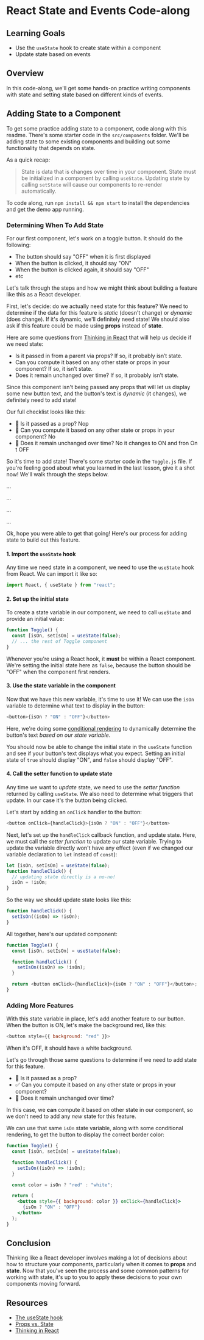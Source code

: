 # React State and Events Code-along

## Learning Goals

- Use the `useState` hook to create state within a component
- Update state based on events

## Overview

In this code-along, we'll get some hands-on practice writing components with
state and setting state based on different kinds of events.

## Adding State to a Component

To get some practice adding state to a component, code along with this readme.
There's some starter code in the `src/components` folder. We'll be adding state
to some existing components and building out some functionality that depends on
state.

As a quick recap:

> State is data that is changes over time in your component. State must be
> initialized in a component by calling `useState`. Updating state by calling
> `setState` will cause our components to re-render automatically.

To code along, run `npm install && npm start` to install the dependencies and
get the demo app running.

### Determining When To Add State

For our first component, let's work on a toggle button. It should do the
following:

- The button should say "OFF" when it is first displayed
- When the button is clicked, it should say "ON"
- When the button is clicked again, it should say "OFF"
- etc

Let's talk through the steps and how we might think about building a feature
like this as a React developer.

First, let's decide: do we actually need state for this feature? We need to
determine if the data for this feature is _static_ (doesn't change) or _dynamic_
(does change). If it's dynamic, we'll definitely need state! We should also ask
if this feature could be made using **props** instead of **state**.

Here are some questions from
[Thinking in React](https://reactjs.org/docs/thinking-in-react.html#step-3-identify-the-minimal-but-complete-representation-of-ui-state)
that will help us decide if we need state:

- Is it passed in from a parent via props? If so, it probably isn’t state.
- Can you compute it based on any other state or props in your component? If so, it isn’t state.
- Does it remain unchanged over time? If so, it probably isn’t state.

Since this component isn't being passed any props that will let us display some
new button text, and the button's text is _dynamic_ (it changes), we definitely
need to add state!

Our full checklist looks like this:

- 🚫 Is it passed as a prop? Nop
- 🚫 Can you compute it based on any other state or props in your component? No
- 🚫 Does it remain unchanged over time? No it changes to ON and fron On t OFF

So it's time to add state! There's some starter code in the `Toggle.js` file. If
you're feeling good about what you learned in the last lesson, give it a shot
now! We'll walk through the steps below.

...

...

...

...

Ok, hope you were able to get that going! Here's our process for adding state
to build out this feature.

#### 1. Import the `useState` hook

Any time we need state in a component, we need to use the `useState` hook from
React. We can import it like so:

```js
import React, { useState } from "react";
```

#### 2. Set up the initial state

To create a state variable in our component, we need to call `useState` and
provide an initial value:

```js
function Toggle() {
  const [isOn, setIsOn] = useState(false);
  // ... the rest of Toggle component
}
```

Whenever you're using a React hook, it **must** be within a React component.
We're setting the initial state here as `false`, because the button should be
"OFF" when the component first renders.

#### 3. Use the state variable in the component

Now that we have this new variable, it's time to use it! We can use the `isOn`
variable to determine what text to display in the button:

```js
<button>{isOn ? "ON" : "OFF"}</button>
```

Here, we're doing some
[conditional rendering](https://reactjs.org/docs/conditional-rendering.html)
to dynamically determine the button's text _based on our state variable_.

You should now be able to change the initial state in the `useState` function
and see if your button's text displays what you expect. Setting an initial state
of `true` should display "ON", and `false` should display "OFF".

#### 4. Call the setter function to update state

Any time we want to _update_ state, we need to use the _setter function_
returned by calling `useState`. We also need to determine what triggers that
update. In our case it's the button being clicked.

Let's start by adding an `onClick` handler to the button:

```js
<button onClick={handleClick}>{isOn ? "ON" : "OFF"}</button>
```

Next, let's set up the `handleClick` callback function, and update state. Here,
we must call the _setter function_ to update our state variable. Trying to
update the variable directly won't have any effect (even if we changed our
variable declaration to `let` instead of `const`):

```js
let [isOn, setIsOn] = useState(false);
function handleClick() {
  // updating state directly is a no-no!
  isOn = !isOn;
}
```

So the way we should update state looks like this:

```js
function handleClick() {
  setIsOn((isOn) => !isOn);
}
```

All together, here's our updated component:

```js
function Toggle() {
  const [isOn, setIsOn] = useState(false);

  function handleClick() {
    setIsOn((isOn) => !isOn);
  }

  return <button onClick={handleClick}>{isOn ? "ON" : "OFF"}</button>;
}
```

### Adding More Features

With this state variable in place, let's add another feature to our button. When
the button is ON, let's make the background red, like this:

```js
<button style={{ background: "red" }}>
```

When it's OFF, it should have a white background.

Let's go through those same questions to determine if we need to add state for
this feature.

- 🚫 Is it passed as a prop?
- ✅ Can you compute it based on any other state or props in your component?
- 🚫 Does it remain unchanged over time?

In this case, we **can** compute it based on other state in our component, so we
don't need to add any _new_ state for this feature.

We can use that same `isOn` state variable, along with some conditional
rendering, to get the button to display the correct border color:

```jsx
function Toggle() {
  const [isOn, setIsOn] = useState(false);

  function handleClick() {
    setIsOn((isOn) => !isOn);
  }

  const color = isOn ? "red" : "white";

  return (
    <button style={{ background: color }} onClick={handleClick}>
      {isOn ? "ON" : "OFF"}
    </button>
  );
}
```

## Conclusion

Thinking like a React developer involves making a lot of decisions about how to
structure your components, particularly when it comes to **props** and
**state**. Now that you've seen the process and some common patterns for working
with state, it's up to you to apply these decisions to your own components
moving forward.

## Resources

- [The useState hook](https://reactjs.org/docs/hooks-state.html)
- [Props vs. State](https://github.com/uberVU/react-guide/blob/master/props-vs-state.md)
- [Thinking in React](https://reactjs.org/docs/thinking-in-react.html#step-3-identify-the-minimal-but-complete-representation-of-ui-state)
